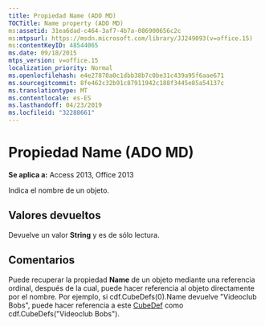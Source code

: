 ```yaml
---
title: Propiedad Name (ADO MD)
TOCTitle: Name property (ADO MD)
ms:assetid: 31ea6dad-c464-3af7-4b7a-086900656c2c
ms:mtpsurl: https://msdn.microsoft.com/library/JJ249093(v=office.15)
ms:contentKeyID: 48544065
ms.date: 09/18/2015
mtps_version: v=office.15
localization_priority: Normal
ms.openlocfilehash: e4e27870a0c1dbb38b7c0be31c439a95f6aae671
ms.sourcegitcommit: 8fe462c32b91c87911942c188f3445e85a54137c
ms.translationtype: MT
ms.contentlocale: es-ES
ms.lasthandoff: 04/23/2019
ms.locfileid: "32288661"
---
```

# <a name="name-property-ado-md"></a>Propiedad Name (ADO MD)


**Se aplica a:** Access 2013, Office 2013

Indica el nombre de un objeto.

## <a name="return-values"></a>Valores devueltos

Devuelve un valor **String** y es de sólo lectura.

## <a name="remarks"></a>Comentarios

Puede recuperar la propiedad **Name** de un objeto mediante una referencia ordinal, después de la cual, puede hacer referencia al objeto directamente por el nombre. Por ejemplo, si cdf.CubeDefs(0).Name devuelve "Videoclub Bobs", puede hacer referencia a este [CubeDef](cubedef-object-ado-md.md) como cdf.CubeDefs("Videoclub Bobs").

